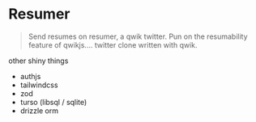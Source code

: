 # Resumer
> Send resumes on resumer, a qwik twitter.
> Pun on the resumability feature of qwikjs....
twitter clone written with qwik.

other shiny things
- authjs
- tailwindcss
- zod
- turso (libsql / sqlite)
- drizzle orm